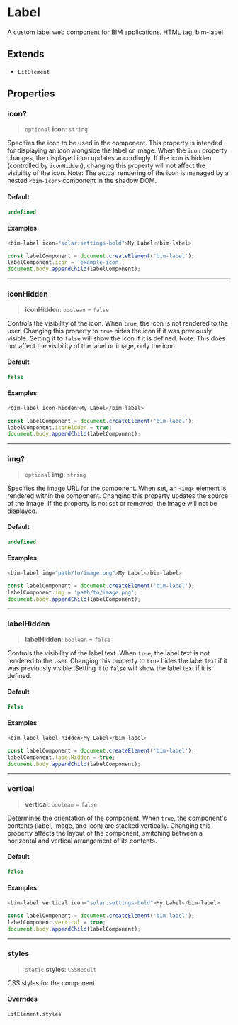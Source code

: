 # Label

A custom label web component for BIM applications. HTML tag: bim-label

## Extends

- `LitElement`

## Properties

### icon?

> `optional` **icon**: `string`

Specifies the icon to be used in the component. This property is intended for displaying an icon alongside the label or image.
When the `icon` property changes, the displayed icon updates accordingly. If the icon is hidden (controlled by `iconHidden`), changing this property will not affect the visibility of the icon.
Note: The actual rendering of the icon is managed by a nested `<bim-icon>` component in the shadow DOM.

#### Default

```ts
undefined
```

#### Examples

```ts
<bim-label icon="solar:settings-bold">My Label</bim-label>
```

```ts
const labelComponent = document.createElement('bim-label');
labelComponent.icon = 'example-icon';
document.body.appendChild(labelComponent);
```

***

### iconHidden

> **iconHidden**: `boolean` = `false`

Controls the visibility of the icon. When `true`, the icon is not rendered to the user.
Changing this property to `true` hides the icon if it was previously visible. Setting it to `false` will show the icon if it is defined.
Note: This does not affect the visibility of the label or image, only the icon.

#### Default

```ts
false
```

#### Examples

```ts
<bim-label icon-hidden>My Label</bim-label>
```

```ts
const labelComponent = document.createElement('bim-label');
labelComponent.iconHidden = true;
document.body.appendChild(labelComponent);
```

***

### img?

> `optional` **img**: `string`

Specifies the image URL for the component. When set, an `<img>` element is rendered within the component.
Changing this property updates the source of the image. If the property is not set or removed, the image will not be displayed.

#### Default

```ts
undefined
```

#### Examples

```ts
<bim-label img="path/to/image.png">My Label</bim-label>
```

```ts
const labelComponent = document.createElement('bim-label');
labelComponent.img = 'path/to/image.png';
document.body.appendChild(labelComponent);
```

***

### labelHidden

> **labelHidden**: `boolean` = `false`

Controls the visibility of the label text. When `true`, the label text is not rendered to the user.
Changing this property to `true` hides the label text if it was previously visible. Setting it to `false` will show the label text if it is defined.

#### Default

```ts
false
```

#### Examples

```ts
<bim-label label-hidden>My Label</bim-label>
```

```ts
const labelComponent = document.createElement('bim-label');
labelComponent.labelHidden = true;
document.body.appendChild(labelComponent);
```

***

### vertical

> **vertical**: `boolean` = `false`

Determines the orientation of the component. When `true`, the component's contents (label, image, and icon) are stacked vertically.
Changing this property affects the layout of the component, switching between a horizontal and vertical arrangement of its contents.

#### Default

```ts
false
```

#### Examples

```ts
<bim-label vertical icon="solar:settings-bold">My Label</bim-label>
```

```ts
const labelComponent = document.createElement('bim-label');
labelComponent.vertical = true;
document.body.appendChild(labelComponent);
```

***

### styles

> `static` **styles**: `CSSResult`

CSS styles for the component.

#### Overrides

`LitElement.styles`
